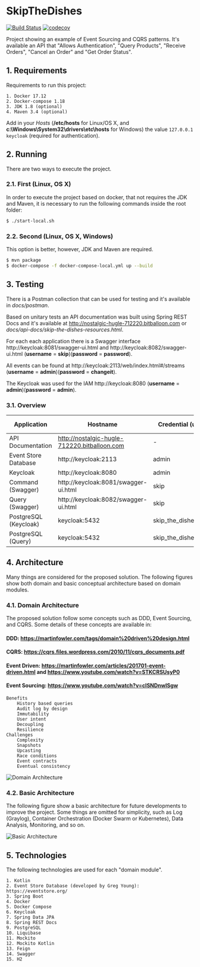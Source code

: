 # SkipTheDishes

[![Build Status](https://travis-ci.org/bbranquinho/skip-the-dishes.svg?branch=master)](https://travis-ci.org/bbranquinho/skip-the-dishes) [![codecov](https://codecov.io/gh/bbranquinho/skip-the-dishes/branch/master/graph/badge.svg)](https://codecov.io/gh/bbranquinho/skip-the-dishes)

Project showing an example of Event Sourcing and CQRS patterns. It's available an API that "Allows Authentication", "Query Products", "Receive Orders", "Cancel an Order" and "Get Order Status".

## 1. Requirements

Requirements to run this project:

    1. Docker 17.12
    2. Docker-compose 1.18
    3. JDK 1.8 (optional)
    4. Maven 3.4 (optional)

Add in your *Hosts* (**/etc/hosts** for Linux/OS X, and **c:\Windows\System32\drivers\etc\hosts** for Windows) the value `127.0.0.1 keycloak` (required for authentication).

## 2. Running

There are two ways to execute the project.

### 2.1. First (Linux, OS X)

In order to execute the project based on docker, that not requires the JDK and Maven, it is necessary to run the following commands inside the root folder:

```sh
$ ./start-local.sh
```

### 2.2. Second (Linux, OS X, Windows)

This option is better, however, JDK and Maven are required.

```sh
$ mvn package
$ docker-compose -f docker-compose-local.yml up --build
```

## 3. Testing

There is a Postman collection that can be used for testing and it's available in *docs/postman*. 

Based on unitary tests an API documentation was built using Spring REST Docs and it's available at http://nostalgic-hugle-712220.bitballoon.com or *docs/api-docs/skip-the-dishes-resources.html*.

For each each application there is a Swagger interface http://keycloak:8081/swagger-ui.html and http://keycloak:8082/swagger-ui.html (**username** = **skip**)(**password** = **password**).

All events can be found at http://keycloak:2113/web/index.html#/streams (**username** = **admin**)(**password** = **changeit**).

The Keycloak was used for the IAM http://keycloak:8080 (**username** = **admin**)(**password** = **admin**).

### 3.1. Overview

|      Application      |                    Hostname                  |   Credential (user)  | Credential (password) |
| --------------------- | -------------------------------------------- | -------------------- | --------------------- |
| API Documentation     | http://nostalgic-hugle-712220.bitballoon.com |         -            |           -           |
| Event Store Database  | http://keycloak:2113                         |       admin          |       changeit        |
| Keycloak              | http://keycloak:8080                         |       admin          |         admin         |
| Command (Swagger)     | http://keycloak:8081/swagger-ui.html         |       skip           |       password        |
| Query (Swagger)       | http://keycloak:8082/swagger-ui.html         |       skip           |       password        |
| PostgreSQL (Keycloak) | keycloak:5432                                | skip_the_dishes_user | skip_the_dishes_pass  |
| PostgreSQL (Query)    | keycloak:5432                                | skip_the_dishes_user | skip_the_dishes_pass  |

## 4. Architecture

Many things are considered for the proposed solution. The following figures show both domain and basic conceptual architecture based on domain modules.

### 4.1. Domain Architecture

The proposed solution follow some concepts such as DDD, Event Sourcing, and CQRS. Some details of these concepts are available in:

  #### DDD: https://martinfowler.com/tags/domain%20driven%20design.html
  #### CQRS: https://cqrs.files.wordpress.com/2010/11/cqrs_documents.pdf
  #### Event Driven: https://martinfowler.com/articles/201701-event-driven.html and https://www.youtube.com/watch?v=STKCRSUsyP0
  #### Event Sourcing: https://www.youtube.com/watch?v=cISNDnwlSgw
    Benefits
        History based queries
        Audit log by design
        Immutability
        User intent
        Decoupling
        Resilience
    Challenges
        Complexity
        Snapshots
        Upcasting
        Race conditions
        Event contracts
        Eventual consistency

![Domain Architecture](https://user-images.githubusercontent.com/1013619/42735343-86290196-8828-11e8-8edf-693ea75666a3.png)

### 4.2. Basic Architecture

The following figure show a basic architecture for future developments to improve the project. Some things are omitted for simplicity, such as Log (Graylog), Container Orchestration (Docker Swarm or Kubernetes), Data Analysis, Monitoring, and so on.

![Basic Architecture](https://user-images.githubusercontent.com/1013619/38308255-dd323868-37ec-11e8-9486-0f228237ec98.png)

## 5. Technologies

The following technologies are used for each "domain module".

    1. Kotlin
    2. Event Store Database (developed by Greg Young): https://eventstore.org/
    3. Spring Boot
    4. Docker
    5. Docker Compose
    6. Keycloak
    7. Spring Data JPA
    8. Spring REST Docs
    9. PostgreSQL
    10. Liquibase
    11. Mockito
    12. Mockito Kotlin
    13. Feign
    14. Swagger
    15. H2
